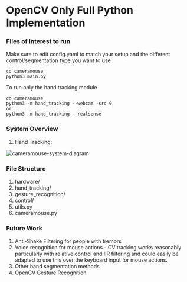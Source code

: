 # OpenCV Only Full Python  Implementation

### Files of interest to run 

Make sure to edit config.yaml to match your setup and the different control/segmentation type you want to use
```
cd cameramouse
python3 main.py 
```

To run only the hand tracking module
```
cd cameramouse
python3 -m hand_tracking --webcam -src 0
or
python3 -m hand_tracking --realsense
```

### System Overview

1. Hand Tracking: 

![cameramouse-system-diagram](https://github.com/toby-l-baker/assistive-mouse-capstone/master/cameramouse/cameramouse-system-diagram.PNG)

### File Structure

1. hardware/
2. hand_tracking/
3. gesture_recognition/
4. control/
5. utils.py
6. cameramouse.py

### Future Work

1. Anti-Shake Filtering for people with tremors
2. Voice recognition for mouse actions - CV tracking works reasonably particularly with relative control and IIR filtering and could easily be adapted to use this over the keyboard input for mouse actions.
3. Other hand segmentation methods
4. OpenCV Gesture Recognition 
